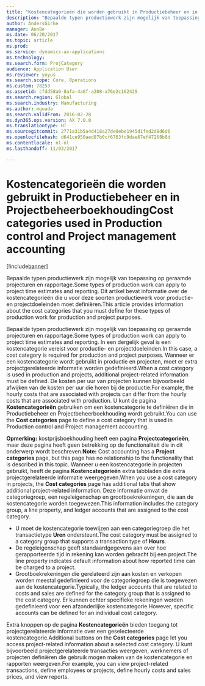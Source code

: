 ```yaml
---
title: "Kostencategorieën die worden gebruikt in Productiebeheer en in Projectbeheerboekhouding"
description: "Bepaalde typen productiewerk zijn mogelijk van toepassing op geraamde projecturen en rapportage. Dit artikel bevat informatie over de kostencategorieën die u voor deze soorten productiewerk voor productie- en projectdoeleinden moet definiëren."
author: AndersGirke
manager: AnnBe
ms.date: 06/20/2017
ms.topic: article
ms.prod: 
ms.service: dynamics-ax-applications
ms.technology: 
ms.search.form: ProjCategory
audience: Application User
ms.reviewer: yuyus
ms.search.scope: Core, Operations
ms.custom: 78253
ms.assetid: cfdd58a0-8afa-4a6f-a208-a76e2c162429
ms.search.region: Global
ms.search.industry: Manufacturing
ms.author: mguada
ms.search.validFrom: 2016-02-28
ms.dyn365.ops.version: AX 7.0.0
ms.translationtype: HT
ms.sourcegitcommit: 2771a31b5a4d418a27de0ebe1945d1fed2d8d6d6
ms.openlocfilehash: d641ce950aed87b0cf6763fc9dae67ef47268b8d
ms.contentlocale: nl-nl
ms.lasthandoff: 11/03/2017

---
```


# <a name="cost-categories-used-in-production-control-and-project-management-accounting"></a><span data-ttu-id="f8b4e-104">Kostencategorieën die worden gebruikt in Productiebeheer en in Projectbeheerboekhouding</span><span class="sxs-lookup"><span data-stu-id="f8b4e-104">Cost categories used in Production control and Project management accounting</span></span>

[!include[banner](../includes/banner.md)]


<span data-ttu-id="f8b4e-105">Bepaalde typen productiewerk zijn mogelijk van toepassing op geraamde projecturen en rapportage.</span><span class="sxs-lookup"><span data-stu-id="f8b4e-105">Some types of production work can apply to project time estimates and reporting.</span></span> <span data-ttu-id="f8b4e-106">Dit artikel bevat informatie over de kostencategorieën die u voor deze soorten productiewerk voor productie- en projectdoeleinden moet definiëren.</span><span class="sxs-lookup"><span data-stu-id="f8b4e-106">This article provides information about the cost categories that you must define for these types of production work for production and project purposes.</span></span>

<span data-ttu-id="f8b4e-107">Bepaalde typen productiewerk zijn mogelijk van toepassing op geraamde projecturen en rapportage.</span><span class="sxs-lookup"><span data-stu-id="f8b4e-107">Some types of production work can apply to project time estimates and reporting.</span></span> <span data-ttu-id="f8b4e-108">In een dergelijk geval is een kostencategorie vereist voor productie- en projectdoeleinden.</span><span class="sxs-lookup"><span data-stu-id="f8b4e-108">In this case, a cost category is required for production and project purposes.</span></span> <span data-ttu-id="f8b4e-109">Wanneer er een kostencategorie wordt gebruikt in productie en projecten, moet er extra projectgerelateerde informatie worden gedefinieerd.</span><span class="sxs-lookup"><span data-stu-id="f8b4e-109">When a cost category is used in production and projects, additional project-related information must be defined.</span></span> <span data-ttu-id="f8b4e-110">De kosten per uur van projecten kunnen bijvoorbeeld afwijken van de kosten per uur die horen bij de productie.</span><span class="sxs-lookup"><span data-stu-id="f8b4e-110">For example, the hourly costs that are associated with projects can differ from the hourly costs that are associated with production.</span></span> <span data-ttu-id="f8b4e-111">U kunt de pagina **Kostencategorieën** gebruiken om een kostencategorie te definiëren die in Productiebeheer en Projectbeheerboekhouding wordt gebruikt.</span><span class="sxs-lookup"><span data-stu-id="f8b4e-111">You can use the **Cost categories** page to define a cost category that is used in Production control and Project management accounting.</span></span> 

<span data-ttu-id="f8b4e-112">**Opmerking:** kostprijsboekhouding heeft een pagina **Projectcategorieën**, maar deze pagina heeft geen betrekking op de functionaliteit die in dit onderwerp wordt beschreven.</span><span class="sxs-lookup"><span data-stu-id="f8b4e-112">**Note:** Cost accounting has a **Project categories** page, but this page has no relationship to the functionality that is described in this topic.</span></span> <span data-ttu-id="f8b4e-113">Wanneer u een kostencategorie in projecten gebruikt, heeft de pagina **Kostencategorieën** extra tabbladen die extra projectgerelateerde informatie weergegeven.</span><span class="sxs-lookup"><span data-stu-id="f8b4e-113">When you use a cost category in projects, the **Cost categories** page has additional tabs that show additional project-related information.</span></span> <span data-ttu-id="f8b4e-114">Deze informatie omvat de categoriegroep, een regeleigenschap en grootboekrekeningen, die aan de kostencategorie worden toegewezen.</span><span class="sxs-lookup"><span data-stu-id="f8b4e-114">This information includes the category group, a line property, and ledger accounts that are assigned to the cost category.</span></span>

-   <span data-ttu-id="f8b4e-115">U moet de kostencategorie toewijzen aan een categoriegroep die het transactietype **Uren** ondersteunt.</span><span class="sxs-lookup"><span data-stu-id="f8b4e-115">The cost category must be assigned to a category group that supports a transaction type of **Hours**.</span></span>
-   <span data-ttu-id="f8b4e-116">De regeleigenschap geeft standaardgegevens aan over hoe gerapporteerde tijd in rekening kan worden gebracht bij een project.</span><span class="sxs-lookup"><span data-stu-id="f8b4e-116">The line property indicates default information about how reported time can be charged to a project.</span></span>
-   <span data-ttu-id="f8b4e-117">Grootboekrekeningen die gerelateerd zijn aan kosten en verkopen worden meestal gedefinieerd voor de categoriegroep die is toegewezen aan de kostencategorie.</span><span class="sxs-lookup"><span data-stu-id="f8b4e-117">Typically, the ledger accounts that are related to costs and sales are defined for the category group that is assigned to the cost category.</span></span> <span data-ttu-id="f8b4e-118">Er kunnen echter specifieke rekeningen worden gedefinieerd voor een afzonderlijke kostencategorie.</span><span class="sxs-lookup"><span data-stu-id="f8b4e-118">However, specific accounts can be defined for an individual cost category.</span></span>

<span data-ttu-id="f8b4e-119">Extra knoppen op de pagina **Kostencategorieën** bieden toegang tot projectgerelateerde informatie over een geselecteerde kostencategorie.</span><span class="sxs-lookup"><span data-stu-id="f8b4e-119">Additional buttons on the **Cost categories** page let you access project-related information about a selected cost category.</span></span> <span data-ttu-id="f8b4e-120">U kunt bijvoorbeeld projectgerelateerde transacties weergeven, werknemers of projecten definiëren die gebruik mogen maken van de kostencategorie en rapporten weergeven.</span><span class="sxs-lookup"><span data-stu-id="f8b4e-120">For example, you can view project-related transactions, define employees or projects, define hourly costs and sales prices, and view reports.</span></span>




